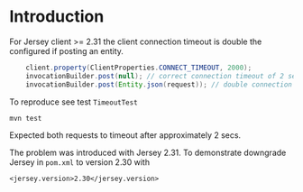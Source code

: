 # Introduction

For Jersey client >= 2.31 the client connection timeout is double the configured if posting an entity.

```java
    client.property(ClientProperties.CONNECT_TIMEOUT, 2000);
    invocationBuilder.post(null); // correct connection timeout of 2 sec
    invocationBuilder.post(Entity.json(request)); // double connection timeout 4 sec
```

To reproduce see test `TimeoutTest`

    mvn test

Expected both requests to timeout after approximately 2 secs.

The problem was introduced with Jersey 2.31. To demonstrate downgrade Jersey in `pom.xml` to version 2.30 with

    <jersey.version>2.30</jersey.version>
